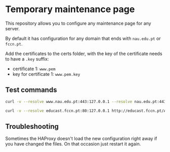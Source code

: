 # Temporary maintenance page

This repository allows you to configure any maintenance page for any server.

By default it has configuration for any domain that ends with `nau.edu.pt` or `fccn.pt`.

Add the certificates to the certs folder, with the key of the certificate needs to have a `.key` suffix:
- certificate 1: `www.pem`
- key for certificate 1: `www.pem.key`

## Test commands

```bash
curl -v --resolve www.nau.edu.pt:443:127.0.0.1 --resolve nau.edu.pt:443:127.0.0.1 --resolve lms.nau.edu.pt:443:127.0.0.1 https://lms.nau.edu.pt/AA
```

```bash
curl -v --resolve educast.fccn.pt:80:127.0.0.1 http://educast.fccn.pt/AA
```

## Troubleshooting

Sometimes the HAProxy doesn't load the new configuration right away if you have changed the files.
On that occasion just restart it again.
